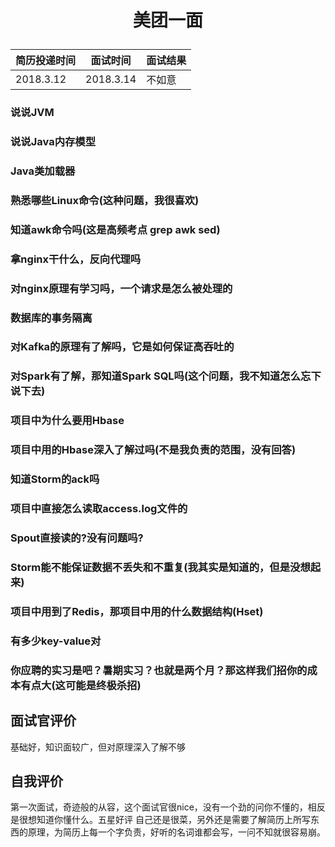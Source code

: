 # <p align="center">美团一面</p>
| 简历投递时间 | 面试时间 | 面试结果 |
|--------|--------|-----------|
| 2018.3.12 | 2018.3.14 | 不如意 |

### 说说JVM
### 说说Java内存模型
### Java类加载器
### 熟悉哪些Linux命令(这种问题，我很喜欢)
### 知道awk命令吗(这是高频考点 grep awk sed)
### 拿nginx干什么，反向代理吗
### 对nginx原理有学习吗，一个请求是怎么被处理的
### 数据库的事务隔离
### 对Kafka的原理有了解吗，它是如何保证高吞吐的
### 对Spark有了解，那知道Spark SQL吗(这个问题，我不知道怎么忘下说下去)
### 项目中为什么要用Hbase
### 项目中用的Hbase深入了解过吗(不是我负责的范围，没有回答)
### 知道Storm的ack吗
### 项目中直接怎么读取access.log文件的
### Spout直接读的?没有问题吗?
### Storm能不能保证数据不丢失和不重复(我其实是知道的，但是没想起来)
### 项目中用到了Redis，那项目中用的什么数据结构(Hset)
### 有多少key-value对
### 你应聘的实习是吧？暑期实习？也就是两个月？那这样我们招你的成本有点大(这可能是终极杀招)

## 面试官评价
基础好，知识面较广，但对原理深入了解不够

## 自我评价
第一次面试，奇迹般的从容，这个面试官很nice，没有一个劲的问你不懂的，相反是很想知道你懂什么。五星好评
自己还是很菜，另外还是需要了解简历上所写东西的原理，为简历上每一个字负责，好听的名词谁都会写，一问不知就很容易崩。